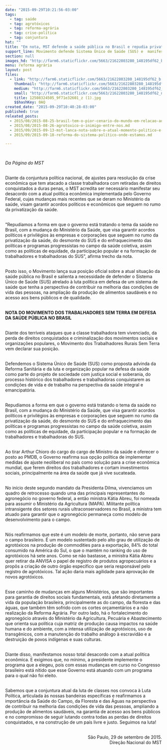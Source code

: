 ```yaml
---
date: "2015-09-29T10:21:56-03:00"
tags:
  - tag: saúde
  - tag: agrotóxicos
  - tag: reforma-agrária
  - tag: crise-política
  - tag: conjuntura
hat: ""
title: "Em nota, MST defende a saúde pública no Brasil e repudia privatização do setor"
support_line: Movimento defende Sistema Único de Saúde (SUS) e  manifesta seu desacordo com a atual política econômica implementada pelo Governo Federal.
section: null
images_hd: "http://farm6.staticflickr.com/5663/21622803280_148195df62_b.jpg"
menu: reforma agrária
layout: post
files:
  - link: "http://farm6.staticflickr.com/5663/21622803280_148195df62_b.jpg"
    thumbnail: "http://farm6.staticflickr.com/5663/21622803280_148195df62_t.jpg"
    medium: "http://farm6.staticflickr.com/5663/21622803280_148195df62_z.jpg"
    small: "http://farm6.staticflickr.com/5663/21622803280_148195df62_n.jpg"
    title: 12508324505_9f71e32601_z (1).jpg
    $$hashKey: 0AQ
created_date: "2015-09-29T10:40:28-03:00"
published: true
releated_posts:
  - 2015/08/2015-08-25-brasil-tem-o-pior-cenario-do-mundo-em-relacao-aos-agrotoxicos-adverte-especialista.md
  - 2015/08/2015-08-26-agrotoxico-o-inimigo-entre-nos.md
  - 2015/09/2015-09-13-mst-lanca-nota-sobre-o-atual-momento-politico-e-a-reforma-agraria.md
  - 2015/09/2015-09-18-reforma-do-sistema-politico-onde-estamos.md

---
```

<p>&nbsp;</p>

<p><em>Da P&aacute;gina do MST</em></p>

<p><br />
Diante da conjuntura pol&iacute;tica nacional, de ajustes para resolu&ccedil;&atilde;o da crise econ&ocirc;mica que tem atacado a classe trabalhadora com retiradas de direitos conquistados a duras penas, o MST acredita ser necess&aacute;rio manifestar seu desacordo com a atual pol&iacute;tica econ&ocirc;mica implementada pelo Governo Federal, cujas mudan&ccedil;as mais recentes que se deram no Minist&eacute;rio da sa&uacute;de, visam garantir acordos pol&iacute;ticos e econ&ocirc;micos que seguem no rumo da privatiza&ccedil;&atilde;o da sa&uacute;de.&nbsp;</p>

<p><br />
&quot;Repudiamos a forma em que o governo est&aacute; tratando o tema da sa&uacute;de no Brasil, com a mudan&ccedil;a do Minist&eacute;rio da Sa&uacute;de, que visa garantir acordos pol&iacute;ticos e privil&eacute;gios &agrave;s empresas e corpora&ccedil;&otilde;es que seguem no rumo da privatiza&ccedil;&atilde;o da sa&uacute;de, do desmonte do SUS e do enfraquecimento das pol&iacute;ticas e programas progressistas no campo da sa&uacute;de coletiva, assim como as pol&iacute;ticas de equidade, da participa&ccedil;&atilde;o popular e na forma&ccedil;&atilde;o de trabalhadores e trabalhadoras do SUS&quot;, afirma trecho da nota.&nbsp;</p>

<p><br />
Posto isso, o Movimento lan&ccedil;a sua posi&ccedil;&atilde;o oficial sobre a atual situa&ccedil;&atilde;o da sa&uacute;de p&uacute;blica no Brasil e salienta a necessidade de defender o Sistema &Uacute;nico de Sa&uacute;de (SUS) atrelado &agrave; luta pol&iacute;tica em defesa de um sistema de sa&uacute;de que tenha a perspectiva de contribuir na melhoria das condi&ccedil;&otilde;es de vida das pessoas, na amplia&ccedil;&atilde;o da produ&ccedil;&atilde;o de alimentos saud&aacute;veis e no acesso aos bens p&uacute;blicos e de qualidade.&nbsp;</p>

<p><br />
<strong>NOTA DO MOVIMENTO DOS TRABALHADORES SEM TERRA EM DEFESA DA SA&Uacute;DE P&Uacute;BLICA NO BRASIL</strong></p>

<p><br />
Diante dos terr&iacute;veis ataques que a classe trabalhadora tem vivenciado, da perda de direitos conquistados e criminaliza&ccedil;&atilde;o dos movimentos sociais e organiza&ccedil;&otilde;es populares, o Movimento dos Trabalhadores Rurais Sem Terra vem declarar sua posi&ccedil;&atilde;o.</p>

<p><br />
Defendemos o Sistema &Uacute;nico de Sa&uacute;de (SUS) como proposta advinda da Reforma Sanit&aacute;ria e da luta e organiza&ccedil;&atilde;o popular na defesa da sa&uacute;de como parte do projeto de sociedade com justi&ccedil;a social e soberania, do processo hist&oacute;rico dos trabalhadores e trabalhadoras conquistarem as condi&ccedil;&otilde;es de vida e de trabalho na perspectiva da sa&uacute;de integral e emancipat&oacute;ria.</p>

<p><br />
Repudiamos a forma em que o governo est&aacute; tratando o tema da sa&uacute;de no Brasil, com a mudan&ccedil;a do Minist&eacute;rio da Sa&uacute;de, que visa garantir acordos pol&iacute;ticos e privil&eacute;gios &agrave;s empresas e corpora&ccedil;&otilde;es que seguem no rumo da privatiza&ccedil;&atilde;o da sa&uacute;de, do desmonte do SUS e do enfraquecimento das pol&iacute;ticas e programas progressistas no campo da sa&uacute;de coletiva, assim como as pol&iacute;ticas de equidade, da participa&ccedil;&atilde;o popular e na forma&ccedil;&atilde;o de trabalhadores e trabalhadoras do SUS.</p>

<p><br />
Ao tirar Arthur Chioro do cargo do cargo de Ministro da sa&uacute;de e oferecer o posto ao PMDB, o Governo reafirma sua op&ccedil;&atilde;o pol&iacute;tica de implementar medidas de ajuste neoliberal no pa&iacute;s como solu&ccedil;&atilde;o para a crise econ&ocirc;mica mundial, que ferem direitos dos trabalhadores e cortam investimentos sociais, principalmente na &aacute;rea da sa&uacute;de que j&aacute; vive sucateada.</p>

<p><br />
No in&iacute;cio deste segundo mandato da Presidenta Dilma, vivenciamos um quadro de retrocesso quando uma das principais representantes do agroneg&oacute;cio no governo federal, a ent&atilde;o ministra K&aacute;tia Abreu, foi nomeada para assumir o Minist&eacute;rio da Agricultura (MAPA). Militante pol&iacute;tica intransigente dos setores rurais ultraconservadores no Brasil, a ministra tem atuado para garantir que o agroneg&oacute;cio permane&ccedil;a como modelo de desenvolvimento para o campo.</p>

<p><br />
N&oacute;s reafirmamos que este &eacute; um modelo de morte, portanto, n&atilde;o serve para o campo brasileiro. &Eacute; um modelo sustentado pelo alto grau de utiliza&ccedil;&atilde;o de agrot&oacute;xicos na produ&ccedil;&atilde;o de commodities para a exporta&ccedil;&atilde;o, 84% do total consumido na Am&eacute;rica do Sul, o que o mant&eacute;m no ranking do uso de agrot&oacute;xicos h&aacute; sete anos. Como se n&atilde;o bastasse, a ministra K&aacute;tia Abreu quer retirar da ANVISA o papel de registro de produtos agropecu&aacute;rios e a prop&ocirc;s a cria&ccedil;&atilde;o de outro &oacute;rg&atilde;o espec&iacute;fico que seria respons&aacute;vel pelo registro de agrot&oacute;xicos. Tal a&ccedil;&atilde;o daria mais agilidade para aprova&ccedil;&atilde;o de novos agrot&oacute;xicos.&nbsp;</p>

<p><br />
Esse caminho de mudan&ccedil;as em alguns Minist&eacute;rios, que s&atilde;o importantes para garantia de direitos sociais fundamentais, est&aacute; afetando diretamente a vida da popula&ccedil;&atilde;o brasileira, principalmente as do campo, da floresta e das &aacute;guas, que tamb&eacute;m t&ecirc;m sofrido com os cortes or&ccedil;ament&aacute;rios e a n&atilde;o realiza&ccedil;&atilde;o da Reforma Agr&aacute;ria. Por outro lado, h&aacute; o fortalecimento do agroneg&oacute;cio atrav&eacute;s do Minist&eacute;rio da Agricultura, Pecu&aacute;ria e Abastecimento que orienta sua pol&iacute;tica cuja matriz de produ&ccedil;&atilde;o causa impactos na sa&uacute;de humana e do ambiente, com a intensa utiliza&ccedil;&atilde;o de agrot&oacute;xicos, uso de transg&ecirc;nicos, com a manuten&ccedil;&atilde;o do trabalho an&aacute;logo &agrave; escravid&atilde;o e a destrui&ccedil;&atilde;o de povos ind&iacute;genas e suas culturas.</p>

<p><br />
Diante disso, manifestamos nosso total desacordo com a atual pol&iacute;tica econ&ocirc;mica. E exigimos que, no m&iacute;nimo, a presidente implemente o programa que a elegeu, pois com essas mudan&ccedil;as em curso no Congresso brasileiro est&aacute; n&iacute;tido que esse Governo est&aacute; atuando com um programa para o qual n&atilde;o foi eleito.</p>

<p><br />
Sabemos que a conjuntura atual da luta de classes nos convoca &agrave; Luta Pol&iacute;tica, articulada &agrave;s nossas bandeiras espec&iacute;ficas e reafirmamos a import&acirc;ncia da Sa&uacute;de do Campo, da Floresta e das &Aacute;guas na perspectiva de contribuir na melhoria das condi&ccedil;&otilde;es de vida das pessoas, ampliando a produ&ccedil;&atilde;o de alimentos saud&aacute;veis, na garantia de acesso aos bens p&uacute;blicos e no compromisso de seguir lutando contra todas as perdas de direitos conquistados, e na constru&ccedil;&atilde;o de um pa&iacute;s livre e justo. Seguimos na luta!</p>

<p style="text-align: right;"><br />
S&atilde;o Paulo, 29 de setembro de 2015.<br />
Dire&ccedil;&atilde;o Nacional do MST</p>
